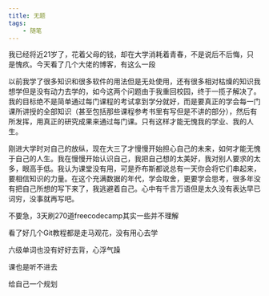 ```yaml
---
title: 无题
tags: 
	- 随笔
---
```



我已经将近21岁了，花着父母的钱，却在大学消耗着青春，不是说后不后悔，只是愧疚。今天看了几个大佬的博客，有这么一段

<!--more-->

以前我学了很多知识和很多软件的用法但是无处使用，还有很多相对枯燥的知识我想学但是没有动力去学的，如今这两个问题由于我重回校园，终于一揽子解决了。我的目标绝不是简单通过每门课程的考试拿到学分就好，而是要真正的学会每一门课所讲授的全部知识（甚至包括那些课程参考书里有写但是不讲的部分），然后有所发挥，用真正的研究成果来通过每门课。只有这样才能无愧我的学业、我的人生。

 

刚进大学时对自己的放纵，现在大三了才慢慢开始担心自己的未来，如何才能无愧于自己的人生。我在慢慢开始认识自己，我把自己想的太美好，我对别人要求的太多，眼高手低。我认为课堂没有用，可是乔布斯都说总有一天你会将它们串起来，要相信知识的力量。在这个充满数据的年代，学会取舍，更要学会思考，很多年没有把自己所想的写下来了，我逃避着自己。心中有千言万语但是太久没有表达早已词穷，没事就再写吧。

 

不要急，3天刷270道freecodecamp其实一些并不理解

看了好几个Git教程都是走马观花，没有用心去学

六级单词也没有好好去背，心浮气躁

课也是听不进去

 

给自己一个规划 

 

 